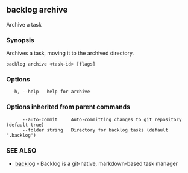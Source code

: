 ## backlog archive

Archive a task

### Synopsis

Archives a task, moving it to the archived directory.

```
backlog archive <task-id> [flags]
```

### Options

```
  -h, --help   help for archive
```

### Options inherited from parent commands

```
      --auto-commit     Auto-committing changes to git repository (default true)
      --folder string   Directory for backlog tasks (default ".backlog")
```

### SEE ALSO

* [backlog](backlog.md)	 - Backlog is a git-native, markdown-based task manager

